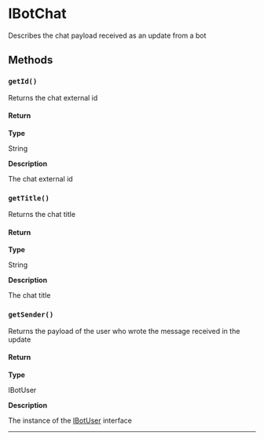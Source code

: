 # IBotChat

Describes the chat payload received as an update from a bot

## Methods

### `getId()`

Returns the chat external id

#### Return

**Type**

String

**Description**

The chat external id

### `getTitle()`

Returns the chat title

#### Return

**Type**

String

**Description**

The chat title

### `getSender()`

Returns the payload of the user who wrote the message received in the update

#### Return

**Type**

IBotUser

**Description**

The instance of the [IBotUser](/types/Classes/IBotUser.md) interface

---
